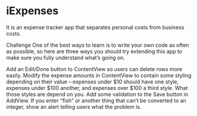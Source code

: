 # iExpenses
It is an  expense tracker app that separates personal costs from business costs.

Challenge
One of the best ways to learn is to write your own code as often as possible, so here are three ways you should try extending this app to make sure you fully understand what’s going on.

Add an Edit/Done button to ContentView so users can delete rows more easily.
Modify the expense amounts in ContentView to contain some styling depending on their value – expenses under $10 should have one style, expenses under $100 another, and expenses over $100 a third style. What those styles are depend on you.
Add some validation to the Save button in AddView. If you enter “fish” or another thing that can’t be converted to an integer, show an alert telling users what the problem is.
